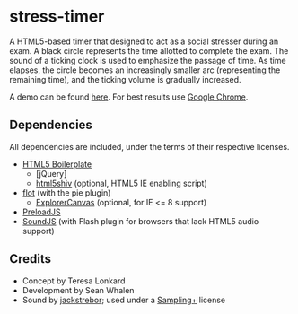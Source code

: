 stress-timer
============

A HTML5-based timer that designed to act as a social stresser during an exam. 
A black circle represents the time allotted to complete the exam. The sound of a 
ticking clock is used to emphasize the passage of time. As time elapses, the 
circle becomes an increasingly smaller arc (representing the remaining time), and the 
ticking volume is gradually increased.

A demo can be found [here][1]. For best results use [Google Chrome][2].

Dependencies
------------

All dependencies are included, under the terms of their respective licenses.

- [HTML5 Boilerplate][3]
    - [jQuery]
    - [html5shiv][5] (optional, HTML5 IE enabling script)
- [flot][6] (with the pie plugin)
    - [ExplorerCanvas][7] (optional, for IE <= 8 support)
- [PreloadJS][8]
- [SoundJS][9] (with Flash plugin for browsers that lack HTML5 audio support)

Credits
-------

- Concept by Teresa Lonkard
- Development by Sean Whalen
- Sound by [jackstrebor][10]; used under a [Sampling+][11] license

[1]: http://seanthegeek.github.com/stress-timer/demo/
[2]: https://www.google.com/intl/en/chrome/browser/
[3]: http://html5boilerplate.com/
[4]: http://jquery.com/
[5]: https://code.google.com/p/html5shiv/
[6]: http://www.flotcharts.org/
[7]: http://code.google.com/p/explorercanvas/
[8]: http://www.createjs.com/#!/PreloadJS
[9]: http://www.createjs.com/#!/SoundJS
[10]: http://www.freesound.org/people/jackstrebor/sounds/34855/
[11]: http://creativecommons.org/licenses/sampling+/1.0/